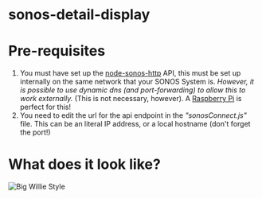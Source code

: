 # sonos-detail-display

# Pre-requisites
1. You must have set up the [node-sonos-http](https://github.com/jishi/node-sonos-http-api) API, this must be set up internally on the same network that your SONOS System is. *However, it is possible to use dynamic dns (and port-forwarding) to allow this to work externally.* (This is not necessary, however). A [Raspberry Pi](https://www.raspberrypi.org/) is perfect for this!
2. You need to edit the url for the api endpoint in the *"sonosConnect.js"* file. This can be an literal IP address, or a local hostname (don't forget the port!)

# What does it look like?

![Big Willie Style](http://i.imgur.com/46IxP23.jpg)
